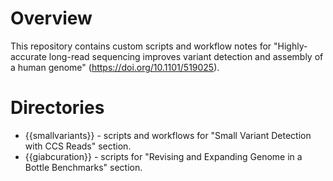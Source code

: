 # Overview

This repository contains custom scripts and workflow notes for "Highly-accurate long-read sequencing improves variant detection and assembly of a human genome" (https://doi.org/10.1101/519025).

# Directories
* {{smallvariants}} - scripts and workflows for "Small Variant Detection with CCS Reads" section.
* {{giabcuration}} - scripts for "Revising and Expanding Genome in a Bottle Benchmarks" section.
